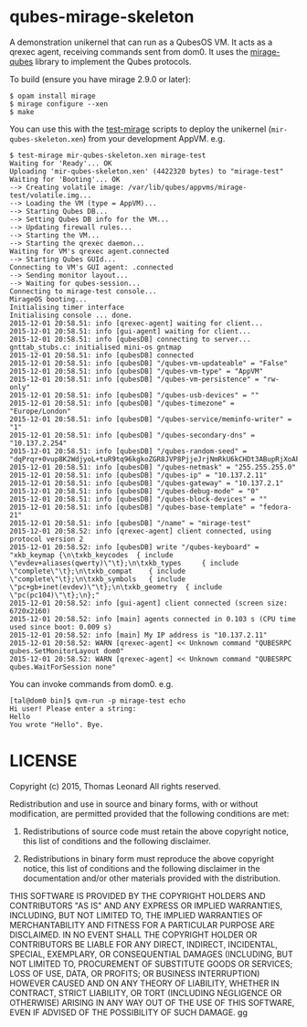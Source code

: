 # qubes-mirage-skeleton

A demonstration unikernel that can run as a QubesOS VM.
It acts as a qrexec agent, receiving commands sent from dom0.
It uses the [mirage-qubes][] library to implement the Qubes protocols.

To build (ensure you have mirage 2.9.0 or later):

    $ opam install mirage
    $ mirage configure --xen
    $ make

You can use this with the [test-mirage][] scripts to deploy the unikernel (`mir-qubes-skeleton.xen`) from your development AppVM. e.g.

    $ test-mirage mir-qubes-skeleton.xen mirage-test
    Waiting for 'Ready'... OK
    Uploading 'mir-qubes-skeleton.xen' (4422320 bytes) to "mirage-test"
    Waiting for 'Booting'... OK
    --> Creating volatile image: /var/lib/qubes/appvms/mirage-test/volatile.img...
    --> Loading the VM (type = AppVM)...
    --> Starting Qubes DB...
    --> Setting Qubes DB info for the VM...
    --> Updating firewall rules...
    --> Starting the VM...
    --> Starting the qrexec daemon...
    Waiting for VM's qrexec agent.connected
    --> Starting Qubes GUId...
    Connecting to VM's GUI agent: .connected
    --> Sending monitor layout...
    --> Waiting for qubes-session...
    Connecting to mirage-test console...
    MirageOS booting...
    Initialising timer interface
    Initialising console ... done.
    2015-12-01 20:58.51: info [qrexec-agent] waiting for client...
    2015-12-01 20:58.51: info [gui-agent] waiting for client...
    2015-12-01 20:58.51: info [qubesDB] connecting to server...
    gnttab_stubs.c: initialised mini-os gntmap
    2015-12-01 20:58.51: info [qubesDB] connected
    2015-12-01 20:58.51: info [qubesDB] "/qubes-vm-updateable" = "False"
    2015-12-01 20:58.51: info [qubesDB] "/qubes-vm-type" = "AppVM"
    2015-12-01 20:58.51: info [qubesDB] "/qubes-vm-persistence" = "rw-only"
    2015-12-01 20:58.51: info [qubesDB] "/qubes-usb-devices" = ""
    2015-12-01 20:58.51: info [qubesDB] "/qubes-timezone" = "Europe/London"
    2015-12-01 20:58.51: info [qubesDB] "/qubes-service/meminfo-writer" = "1"
    2015-12-01 20:58.51: info [qubesDB] "/qubes-secondary-dns" = "10.137.2.254"
    2015-12-01 20:58.51: info [qubesDB] "/qubes-random-seed" = "dqPrqr+0vup8K2WdjyoL+tuR9tq96kgkoZGR8JVP8PjjeJrjNmRkU6kCHDt3ABupRjXoAF9yE4S3qS7EWX1Xwg=="
    2015-12-01 20:58.51: info [qubesDB] "/qubes-netmask" = "255.255.255.0"
    2015-12-01 20:58.51: info [qubesDB] "/qubes-ip" = "10.137.2.11"
    2015-12-01 20:58.51: info [qubesDB] "/qubes-gateway" = "10.137.2.1"
    2015-12-01 20:58.51: info [qubesDB] "/qubes-debug-mode" = "0"
    2015-12-01 20:58.51: info [qubesDB] "/qubes-block-devices" = ""
    2015-12-01 20:58.51: info [qubesDB] "/qubes-base-template" = "fedora-21"
    2015-12-01 20:58.51: info [qubesDB] "/name" = "mirage-test"
    2015-12-01 20:58.52: info [qrexec-agent] client connected, using protocol version 2
    2015-12-01 20:58.52: info [qubesDB] write "/qubes-keyboard" = "xkb_keymap {\n\txkb_keycodes  { include \"evdev+aliases(qwerty)\"\t};\n\txkb_types     { include \"complete\"\t};\n\txkb_compat    { include \"complete\"\t};\n\txkb_symbols   { include \"pc+gb+inet(evdev)\"\t};\n\txkb_geometry  { include \"pc(pc104)\"\t};\n};"
    2015-12-01 20:58.52: info [gui-agent] client connected (screen size: 6720x2160)
    2015-12-01 20:58.52: info [main] agents connected in 0.103 s (CPU time used since boot: 0.009 s)
    2015-12-01 20:58.52: info [main] My IP address is "10.137.2.11"
    2015-12-01 20:58.52: WARN [qrexec-agent] << Unknown command "QUBESRPC qubes.SetMonitorLayout dom0"
    2015-12-01 20:58.52: WARN [qrexec-agent] << Unknown command "QUBESRPC qubes.WaitForSession none"

You can invoke commands from dom0. e.g.

    [tal@dom0 bin]$ qvm-run -p mirage-test echo
    Hi user! Please enter a string:
    Hello
    You wrote "Hello". Bye.


# LICENSE

Copyright (c) 2015, Thomas Leonard
All rights reserved.

Redistribution and use in source and binary forms, with or without modification, are permitted provided that the following conditions are met:

1. Redistributions of source code must retain the above copyright notice, this list of conditions and the following disclaimer.

2. Redistributions in binary form must reproduce the above copyright notice, this list of conditions and the following disclaimer in the documentation and/or other materials provided with the distribution.

THIS SOFTWARE IS PROVIDED BY THE COPYRIGHT HOLDERS AND CONTRIBUTORS "AS IS" AND ANY EXPRESS OR IMPLIED WARRANTIES, INCLUDING, BUT NOT LIMITED TO, THE IMPLIED WARRANTIES OF MERCHANTABILITY AND FITNESS FOR A PARTICULAR PURPOSE ARE DISCLAIMED. IN NO EVENT SHALL THE COPYRIGHT HOLDER OR CONTRIBUTORS BE LIABLE FOR ANY DIRECT, INDIRECT, INCIDENTAL, SPECIAL, EXEMPLARY, OR CONSEQUENTIAL DAMAGES (INCLUDING, BUT NOT LIMITED TO, PROCUREMENT OF SUBSTITUTE GOODS OR SERVICES; LOSS OF USE, DATA, OR PROFITS; OR BUSINESS INTERRUPTION) HOWEVER CAUSED AND ON ANY THEORY OF LIABILITY, WHETHER IN CONTRACT, STRICT LIABILITY, OR TORT (INCLUDING NEGLIGENCE OR OTHERWISE) ARISING IN ANY WAY OUT OF THE USE OF THIS SOFTWARE, EVEN IF ADVISED OF THE POSSIBILITY OF SUCH DAMAGE.
gg

[test-mirage]: https://github.com/talex5/qubes-test-mirage
[mirage-qubes]: https://github.com/talex5/mirage-qubes
